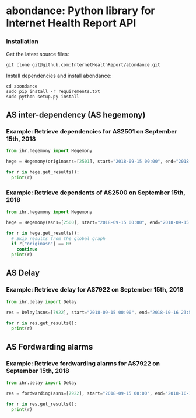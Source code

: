 # abondance: Python library for Internet Health Report API

### Installation
Get the latest source files:
```
git clone git@github.com:InternetHealthReport/abondance.git
```

Install dependencies and install abondance:
```
cd abondance
sudo pip install -r requirements.txt 
sudo python setup.py install
```
## AS inter-dependency (AS hegemony)
### Example: Retrieve dependencies for AS2501 on September 15th, 2018
```python
from ihr.hegemony import Hegemony

hege = Hegemony(originasns=[2501], start="2018-09-15 00:00", end="2018-09-15 23:59")

for r in hege.get_results():
  print(r)
```

### Example: Retrieve dependents of AS2500 on September 15th, 2018
```python
from ihr.hegemony import Hegemony

hege = Hegemony(asns=[2500], start="2018-09-15 00:00", end="2018-09-15 23:59")

for r in hege.get_results():
  # Skip results from the global graph
  if r["originasn"] == 0:
    continue
  print(r)
```
## AS Delay
### Example: Retrieve delay for AS7922 on September 15th, 2018
```python
from ihr.delay import Delay

res = Delay(asns=[7922], start="2018-09-15 00:00", end="2018-10-16 23:59")

for r in res.get_results():
  print(r)
```

## AS Fordwarding alarms
### Example: Retrieve fordwarding alarms for AS7922 on September 15th, 2018
```python
from ihr.delay import Delay

res = fordwarding(asns=[7922], start="2018-09-15 00:00", end="2018-10-16 23:59")

for r in res.get_results():
  print(r)
```



